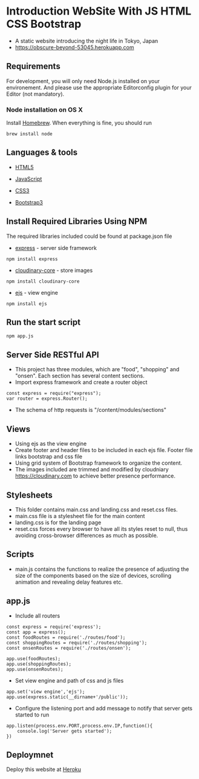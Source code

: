 # Introduction WebSite With JS HTML CSS Bootstrap
* A static website introducing the night life in Tokyo, Japan
*  https://obscure-beyond-53045.herokuapp.com 

## Requirements

For development, you will only need Node.js installed on your environement. And please use the appropriate Editorconfig plugin for your Editor (not mandatory).

### Node installation on OS X

Install [Homebrew](https://brew.sh). When everything is fine, you should run
```
brew install node
```


## Languages & tools

* [HTML5](https://www.w3.org/html/)

* [JavaScript](https://www.javascript.com)

* [CSS3](https://www.w3.org/Style/CSS/Overview.en.html)

* [Bootstrap3](http://bootstrapdocs.com/v3.0.3/docs/getting-started/)

## Install Required Libraries Using NPM
The required libraries included could be found at package.json file

* [express](https://www.npmjs.com/package/express) - server side framework
```
npm install express
```
* [cloudinary-core](https://www.npmjs.com/package/cloudinary-core) - store images
```
npm install cloudinary-core
```
* [ejs](https://www.npmjs.com/package/ejs) - view engine
```
npm install ejs
```

## Run the start script
```
npm app.js
```

## Server Side RESTful API

* This project has three modules, which are "food", "shopping" and "onsen". Each section has several content sections.
* Import express framework and create a router object

```
const express = require("express");
var router = express.Router();
```

* The schema of http requests is "/content/modules/sections"

## Views

* Using ejs as the view engine
* Create footer and header files to be included in each ejs file. Footer file links bootstrap and css file
* Using grid system of Bootstrap framework to organize the content.
* The images included are trimmed and modified by cloudniary https://cloudinary.com to achieve better presence performance.

## Stylesheets

* This folder contains main.css and landing.css and reset.css files. 
* main.css file is a stylesheet file for the main content
* landing.css is for the landing page
* reset.css forces every browser to have all its styles reset to null, thus avoiding cross-browser differences as much as possible.

## Scripts

* main.js contains the functions to realize the presence of adjusting the size of the components based on the size of devices, scrolling animation and revealing delay features etc.

## app.js

* Include all routers

```
const express = require('express');
const app = express();
const foodRoutes = require('./routes/food');
const shoppingRoutes = require('./routes/shopping');
const onsenRoutes = require('./routes/onsen');

app.use(foodRoutes);
app.use(shoppingRoutes);
app.use(onsenRoutes);
```
* Set view engine and path of css and js files

```
app.set('view engine','ejs');
app.use(express.static(__dirname+'/public'));
```

* Configure the listening port and add message to notify that server gets started to run
```
app.listen(process.env.PORT,process.env.IP,function(){
	console.log('Server gets started');
})

```
## Deploymnet
Deploy this website at [Heroku](https://dashboard.heroku.com/apps)

